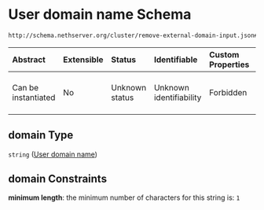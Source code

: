 # User domain name Schema

```txt
http://schema.nethserver.org/cluster/remove-external-domain-input.json#/properties/domain
```



| Abstract            | Extensible | Status         | Identifiable            | Custom Properties | Additional Properties | Access Restrictions | Defined In                                                                                             |
| :------------------ | :--------- | :------------- | :---------------------- | :---------------- | :-------------------- | :------------------ | :----------------------------------------------------------------------------------------------------- |
| Can be instantiated | No         | Unknown status | Unknown identifiability | Forbidden         | Allowed               | none                | [remove-external-domain-input.json*](cluster/remove-external-domain-input.json "open original schema") |

## domain Type

`string` ([User domain name](remove-external-domain-input-properties-user-domain-name.md))

## domain Constraints

**minimum length**: the minimum number of characters for this string is: `1`
